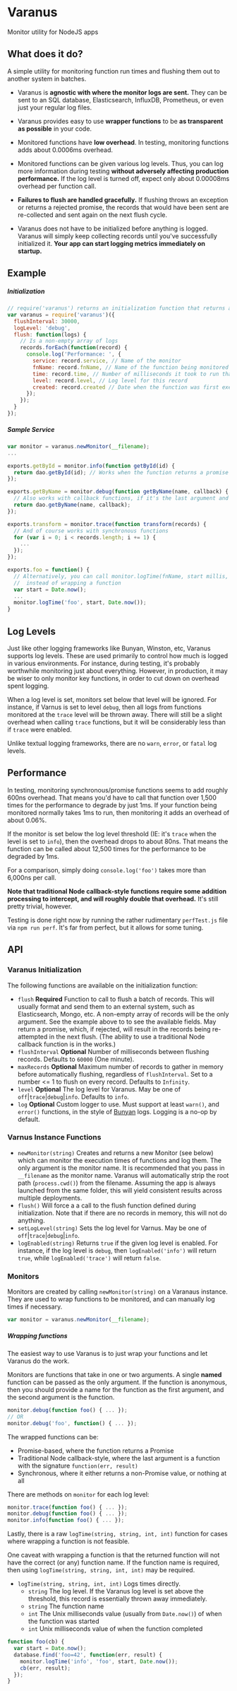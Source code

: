 # Varanus
Monitor utility for NodeJS apps

## What does it do?
A simple utility for monitoring function run times and flushing them out to another system in batches.

- Varanus is **agnostic with where the monitor logs are sent.** They can be sent to an SQL database, Elasticsearch, InfluxDB, Prometheus, or even just your regular log files.

- Varanus provides easy to use **wrapper functions** to be **as transparent as possible** in your code.

- Monitored functions have **low overhead**. In testing, monitoring functions adds about 0.0006ms overhead.

- Monitored functions can be given various log levels. Thus, you can log more information during testing **without adversely affecting production performance.** If the log level is turned off, expect only about 0.00008ms overhead per function call.

- **Failures to flush are handled gracefully.** If flushing throws an exception or returns a rejected promise, the records that would have been sent are re-collected and sent again on the next flush cycle.

- Varanus does not have to be initialized before anything is logged. Varanus will simply keep collecting records until you've successfully initialized it. **Your app can start logging metrics immediately on startup.**

## Example

##### Initialization
```js
// require('varanus') returns an initialization function that returns a new instance
var varanus = require('varanus')({
  flushInterval: 30000,
  logLevel: 'debug',
  flush: function(logs) {
    // Is a non-empty array of logs
    records.forEach(function(record) {
      console.log('Performance: ', {
        service: record.service, // Name of the monitor
        fnName: record.fnName, // Name of the function being monitored
        time: record.time, // Number of milliseconds it took to run that function
        level: record.level, // Log level for this record
        created: record.created // Date when the function was first executed
      });
    });
  }
});
```

##### Sample Service
```js
var monitor = varanus.newMonitor(__filename);
...

exports.getById = monitor.info(function getById(id) {
  return dao.getById(id); // Works when the function returns a promise
});

exports.getByName = monitor.debug(function getByName(name, callback) {
  // Also works with callback functions, if it's the last argument and follows (err, result) style
  return dao.getByName(name, callback);
});

exports.transform = monitor.trace(function transform(records) {
  // And of course works with synchronous functions
  for (var i = 0; i < records.length; i += 1) {
    ...
  });
});

exports.foo = function() {
  // Alternatively, you can call monitor.logTime(fnName, start millis, end millis) directly,
  //  instead of wrapping a function
  var start = Date.now();
  ...
  monitor.logTime('foo', start, Date.now());
}
```

## Log Levels
Just like other logging frameworks like Bunyan, Winston, etc, Varanus supports log levels. These are used primarily to control how much is logged in various environments. For instance, during testing, it's probably worthwhile monitoring just about everything. However, in production, it may be wiser to only monitor key functions, in order to cut down on overhead spent logging.

When a log level is set, monitors set below that level will be ignored. For instance, if Varnus is set to level `debug`, then all logs from functions monitored at the `trace` level will be thrown away. There will still be a slight overhead when calling `trace` functions, but it will be considerably less than if `trace` were enabled.

Unlike textual logging frameworks, there are no `warn`, `error`, or `fatal` log levels.

## Performance
In testing, monitoring synchronous/promise functions seems to add roughly 600ns overhead. That means you'd have to call that function over 1,500 times for the performance to degrade by just 1ms. If your function being monitored normally takes 1ms to run, then monitoring it adds an overhead of about 0.06%.

If the monitor is set below the log level threshold (IE: it's `trace` when the level is set to `info`), then the overhead drops to about 80ns. That means the function can be called about 12,500 times for the performance to be degraded by 1ms.

For a comparison, simply doing `console.log('foo')` takes more than 6,000ns per call.

**Note that traditional Node callback-style functions require some addition processing to intercept, and will roughly double that overhead.** It's still pretty trivial, however.

Testing is done right now by running the rather rudimentary `perfTest.js` file via `npm run perf`. It's far from perfect, but it allows for some tuning.

## API

### Varanus Initialization
The following functions are available on the initialization function:
- `flush` **Required** Function to call to flush a batch of records. This will usually format and send them to an external system, such as Elasticsearch, Mongo, etc. A non-empty array of records will be the only argument. See the example above to to see the available fields. May return a promise, which, if rejected, will result in the records being re-attempted in the next flush. (The ability to use a traditional Node callback function is in the works.)
- `flushInterval` **Optional** Number of milliseconds between flushing records. Defaults to `60000` (One minute).
- `maxRecords` **Optional** Maximum number of records to gather in memory before automatically flushing, regardless of `flushInterval`. Set to a number <= 1 to flush on every record. Defaults to `Infinity`.
- `level` **Optional** The log level for Varanus. May be one of `off`|`trace`|`debug`|`info`. Defaults to `info`.
- `log` **Optional** Custom logger to use. Must support at least `warn()`, and `error()` functions, in the style of [Bunyan](https://github.com/trentm/node-bunyan) logs. Logging is a no-op by default.

### Varnus Instance Functions
- `newMonitor(string)` Creates and returns a new Monitor (see below) which can monitor the execution times of functions and log them. The only argument is the monitor name. It is recommended that you pass in `__filename` as the monitor name. Varanus will automatically strip the root path (`process.cwd()`) from the filename. Assuming the app is always launched from the same folder, this will yield consistent results across multiple deployments.
- `flush()` Will force a a call to the flush function defined during initialization. Note that if there are no records in memory, this will not do anything.
- `setLogLevel(string)` Sets the log level for Varnus. May be one of `off`|`trace`|`debug`|`info`.
- `logEnabled(string)` Returns `true` if the given log level is enabled. For instance, if the log level is `debug`, then `logEnabled('info')` will return `true`, while `logEnabled('trace')` will return `false`.

### Monitors
Monitors are created by calling `newMonitor(string)` on a Varanaus instance. They are used to wrap functions to be monitored, and can manually log times if necessary.

```js
var monitor = varanus.newMonitor(__filename);
```

##### Wrapping functions
The easiest way to use Varanus is to just wrap your functions and let Varanus do the work.

Monitors are functions that take in one or two arguments. A single **named** function can be passed as the only argument. If the function is anonymous, then you should provide a name for the function as the first argument, and the second argument is the function.

```js
monitor.debug(function foo() { ... });
// OR
monitor.debug('foo', function() { ... });
```

The wrapped functions can be:
- Promise-based, where the function returns a Promise
- Traditional Node callback-style, where the last argument is a function with the signature `function(err, result)`
- Synchronous, where it either returns a non-Promise value, or nothing at all

There are methods on `monitor` for each log level:

```js
monitor.trace(function foo() { ... });
monitor.debug(function foo() { ... });
monitor.info(function foo() { ... });
```

Lastly, there is a raw `logTime(string, string, int, int)` function for cases where wrapping a function is not feasible.

One caveat with wrapping a function is that the returned function will not have the correct (or any) function name. If the function name is required, then using `logTime(string, string, int, int)` may be required.

- `logTime(string, string, int, int)` Logs times directly.
  - `string` The log level. If the Varanus log level is set above the threshold, this record is essentially thrown away immediately.
  - `string` The function name
  - `int` The Unix milliseconds value (usually from `Date.now()`) of when the function was started
  - `int` Unix milliseconds value of when the function completed


```js
function foo(cb) {
  var start = Date.now();
  database.find('foo=42', function(err, result) {
    monitor.logTime('info', 'foo', start, Date.now());
    cb(err, result);
  });
}
```
